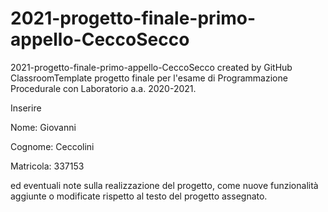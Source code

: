 # 2021-progetto-finale-primo-appello-CeccoSecco
2021-progetto-finale-primo-appello-CeccoSecco created by GitHub ClassroomTemplate progetto finale per l'esame di Programmazione Procedurale con Laboratorio a.a. 2020-2021.

Inserire

Nome: Giovanni

Cognome: Ceccolini

Matricola: 337153

ed eventuali note sulla realizzazione del progetto, come nuove funzionalità aggiunte o modificate rispetto al testo del progetto assegnato.
